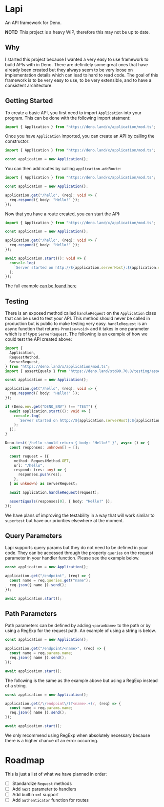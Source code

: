 # Lapi

An API framework for Deno.

**NOTE:** This project is a heavy WIP, therefore this may not be up to date.

## Why

I started this project because I wanted a very easy to use framework to build APIs with in Deno. There are definitely some great ones that have already been created but they always seem to be very loose on implementation details which can lead to hard to read code. The goal of this framework is to be very easy to use, to be very extensible, and to have a consistent architecture.

## Getting Started

To create a basic API, you first need to import `Application` into your program. This can be done with the following import statment:

```typescript
import { Application } from "https://deno.land/x/application/mod.ts";
```

Once you have `Application` imported, you can create an API by calling the constructor:

```typescript
import { Application } from "https://deno.land/x/application/mod.ts";

const application = new Application();
```

You can then add routes by calling `application.addRoute`:

```typescript
import { Application } from "https://deno.land/x/application/mod.ts";

const application = new Application();

application.get("/hello", (req): void => {
  req.respond({ body: "Hello!" });
});
```

Now that you have a route created, you can start the API:

```typescript
import { Application } from "https://deno.land/x/application/mod.ts";

const application = new Application();

application.get("/hello", (req): void => {
  req.respond({ body: "Hello!" });
});

await application.start((): void => {
  console.log(
    `Server started on http://${application.serverHost}:${application.serverPort}`
  );
});
```

The full example [can be found here](./examples/basic_api.ts)

## Testing

There is an exposed method called `handleRequest` on the `Application` class that can be used to test your API. This method should never be called in production but is public to make testing very easy. `handleRequest` is an async function that returns `Promise<void>` and it takes in one parameter which is of type `ServerRequest`. The following is an example of how we could test the API created above:

```typescript
import {
  Application,
  RequestMethod,
  ServerRequest,
} from "https://deno.land/x/application/mod.ts";
import { assertEquals } from "https://deno.land/std@0.70.0/testing/asserts.ts";

const application = new Application();

application.get("/hello", (req): void => {
  req.respond({ body: "Hello!" });
});

if (Deno.env.get("DENO_ENV") !== "TEST") {
  await application.start((): void => {
    console.log(
      `Server started on http://${application.serverHost}:${application.serverPort}`
    );
  });
}

Deno.test('/hello should return { body: "Hello!" }', async () => {
  const responses: unknown[] = [];

  const request = ({
    method: RequestMethod.GET,
    url: "/hello",
    respond: (res: any) => {
      responses.push(res);
    },
  } as unknown) as ServerRequest;

  await application.handleRequest(request);

  assertEquals(responses[0], { body: "Hello!" });
});
```

We have plans of improving the testability in a way that will work similar to `supertest` but have our priorities elsewhere at the moment.

## Query Parameters

Lapi supports query params but they do not need to be defined in your code. They can be accessed through the property `queries` on the request parameter in your handler function. Please see the example below.

```typescript
const application = new Application();

application.get("/endpoint", (req) => {
  const name = req.queries.get("name");
  req.json({ name }).send();
});

await application.start();
```

## Path Parameters

Path parameters can be defined by adding `<paramName>` to the path or by using a RegExp for the request path. An example of using a string is below.

```typescript
const application = new Application();

application.get("/endpoint/<name>", (req) => {
  const name = req.params.name;
  req.json({ name }).send();
});

await application.start();
```

The following is the same as the example above but using a RegExp instead of a string.

```typescript
const application = new Application();

application.get(/\/endpoint\/(?<name>.+)/, (req) => {
  const name = req.params.name;
  req.json({ name }).send();
});

await application.start();
```

We only recommend using RegExp when absolutely necessary because there is a higher chance of an error occurring.

# Roadmap

This is just a list of what we have planned in order:

- [ ] Standardize `Request` methods
- [ ] Add `next` parameter to handlers
- [ ] Add builtin `xml` support
- [ ] Add `authenticator` function for routes
